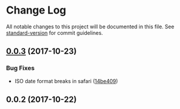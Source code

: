 # Change Log

All notable changes to this project will be documented in this file. See [standard-version](https://github.com/conventional-changelog/standard-version) for commit guidelines.

<a name="0.0.3"></a>
## [0.0.3](https://github.com/robdesisto/cub-site-backend/compare/v0.0.2...v0.0.3) (2017-10-23)


### Bug Fixes

* ISO date format breaks in safari ([14be409](https://github.com/robdesisto/cub-site-backend/commit/14be409))



<a name="0.0.2"></a>
## 0.0.2 (2017-10-22)
